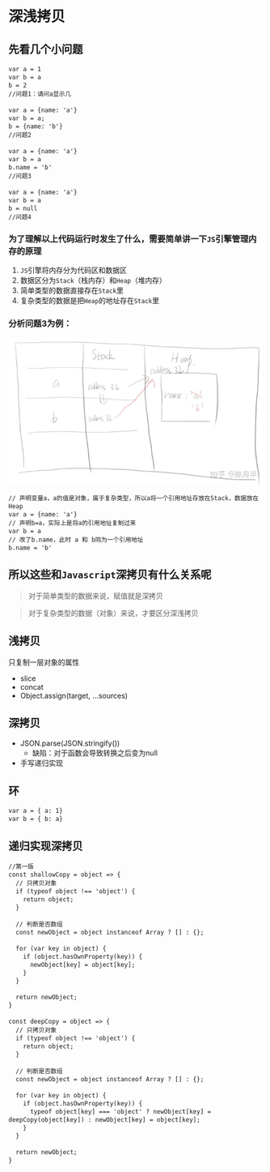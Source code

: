 # 深浅拷贝

## 先看几个小问题
```
var a = 1
var b = a
b = 2
//问题1：请问a显示几

var a = {name: 'a'}
var b = a;
b = {name: 'b'}
//问题2

var a = {name: 'a'}
var b = a
b.name = 'b'
//问题3

var a = {name: 'a'}
var b = a
b = null
//问题4
```

### 为了理解以上代码运行时发生了什么，需要简单讲一下`JS`引擎管理内存的原理
1. `JS`引擎将内存分为代码区和数据区
2. 数据区分为`Stack`（栈内存）和`Heap`（堆内存）
3. 简单类型的数据直接存在`Stack`里
4. 复杂类型的数据是把`Heap`的地址存在`Stack`里

### 分析问题3为例：

![](./assets/deepCopy-1.png)

```
// 声明变量a，a的值是对象，属于复杂类型，所以a将一个引用地址存放在Stack，数据放在Heap
var a = {name: 'a'}
// 声明b=a，实际上是将a的引用地址复制过来
var b = a
// 改了b.name，此时 a 和 b同为一个引用地址
b.name = 'b'
```


## 所以这些和`Javascript`深拷贝有什么关系呢
> 对于简单类型的数据来说，赋值就是深拷贝

> 对于复杂类型的数据（对象）来说，才要区分深浅拷贝

## 浅拷贝
只复制一层对象的属性
* slice
* concat
* Object.assign(target, …sources)

## 深拷贝
* JSON.parse(JSON.stringify())
	* 缺陷：对于函数会导致转换之后变为null
* 手写递归实现

## 环
```
var a = { a: 1}
var b = { b: a}
```

## 递归实现深拷贝
```
//第一版
const shallowCopy = object => {
  // 只拷贝对象
  if (typeof object !== 'object') {
    return object;
  }

  // 判断是否数组
  const newObject = object instanceof Array ? [] : {};

  for (var key in object) {
    if (object.hasOwnProperty(key)) {
      newObject[key] = object[key];
    }
  }

  return newObject;
}

const deepCopy = object => {
  // 只拷贝对象
  if (typeof object !== 'object') {
    return object;
  }

  // 判断是否数组
  const newObject = object instanceof Array ? [] : {};

  for (var key in object) {
    if (object.hasOwnProperty(key)) {
      typeof object[key] === 'object' ? newObject[key] = deepCopy(object[key]) : newObject[key] = object[key];
    }
  }

  return newObject;
}
```

